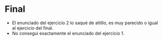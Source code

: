 # Final

-   El enunciado del ejercicio 2 lo saqué de altillo, es muy parecido o igual al ejercicio del final.
-   No conseguí exactamente el enunciado del ejercicio 1.
